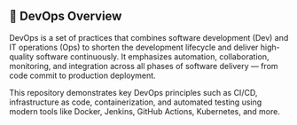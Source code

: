 ## 🚀 DevOps Overview

DevOps is a set of practices that combines software development (Dev) and IT operations (Ops) to shorten the development lifecycle and deliver high-quality software continuously. It emphasizes automation, collaboration, monitoring, and integration across all phases of software delivery — from code commit to production deployment.

This repository demonstrates key DevOps principles such as CI/CD, infrastructure as code, containerization, and automated testing using modern tools like Docker, Jenkins, GitHub Actions, Kubernetes, and more.

